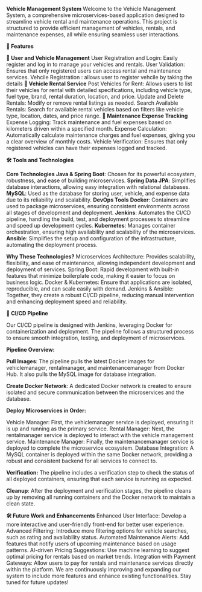 **Vehicle Management System**
Welcome to the Vehicle Management System, a comprehensive microservices-based application designed to streamline vehicle rental and maintenance operations. This project is structured to provide efficient management of vehicles, rentals, and maintenance expenses, all while ensuring seamless user interactions.

**🚀 Features**

**🔑 User and Vehicle Management**
User Registration and Login: Easily register and log in to manage your vehicles and rentals.
User Validation: Ensures that only registered users can access rental and maintenance services.
Vehcile Registration : allows user to register vehcile by taking the details
**🚗 Vehicle Rental Service**
Post Vehicles for Rent: Allows users to list their vehicles for rental with detailed specifications, including vehicle type, fuel type, brand, rental duration, location, and price.
Update and Delete Rentals: Modify or remove rental listings as needed.
Search Available Rentals: Search for available rental vehicles based on filters like vehicle type, location, dates, and price range.
**🔧 Maintenance Expense Tracking**
Expense Logging: Track maintenance and fuel expenses based on kilometers driven within a specified month.
Expense Calculation: Automatically calculate maintenance charges and fuel expenses, giving you a clear overview of monthly costs.
Vehicle Verification: Ensures that only registered vehicles can have their expenses logged and tracked.

**🛠️ Tools and Technologies**

**Core Technologies**
**Java & Spring Boot**: Chosen for its powerful ecosystem, robustness, and ease of building microservices.
**Spring Data JPA**: Simplifies database interactions, allowing easy integration with relational databases.
**MySQL**: Used as the database for storing user, vehicle, and expense data due to its reliability and scalability.
**DevOps Tools**
**Docker**: Containers are used to package microservices, ensuring consistent environments across all stages of development and deployment.
**Jenkins**: Automates the CI/CD pipeline, handling the build, test, and deployment processes to streamline and speed up development cycles.
**Kubernetes**: Manages container orchestration, ensuring high availability and scalability of the microservices.
**Ansible**: Simplifies the setup and configuration of the infrastructure, automating the deployment process.

**Why These Technologies?**
Microservices Architecture: Provides scalability, flexibility, and ease of maintenance, allowing independent development and deployment of services.
Spring Boot: Rapid development with built-in features that minimize boilerplate code, making it easier to focus on business logic.
Docker & Kubernetes: Ensure that applications are isolated, reproducible, and can scale easily with demand.
Jenkins & Ansible: Together, they create a robust CI/CD pipeline, reducing manual intervention and enhancing deployment speed and reliability.

**🔄 CI/CD Pipeline**

Our CI/CD pipeline is designed with Jenkins, leveraging Docker for containerization and deployment. The pipeline follows a structured process to ensure smooth integration, testing, and deployment of microservices.

**Pipeline Overview:**

**Pull Images**: The pipeline pulls the latest Docker images for vehiclemanager, rentalmanager, and maintenancemanager from Docker Hub. It also pulls the MySQL image for database integration.

**Create Docker Network**: A dedicated Docker network is created to ensure isolated and secure communication between the microservices and the database.

**Deploy Microservices in Order:**

Vehicle Manager: First, the vehiclemanager service is deployed, ensuring it is up and running as the primary service.
Rental Manager: Next, the rentalmanager service is deployed to interact with the vehicle management service.
Maintenance Manager: Finally, the maintenancemanager service is deployed to complete the microservice ecosystem.
Database Integration: A MySQL container is deployed within the same Docker network, providing a robust and consistent backend for all services to connect to.

**Verification:** The pipeline includes a verification step to check the status of all deployed containers, ensuring that each service is running as expected.

**Cleanup**: After the deployment and verification stages, the pipeline cleans up by removing all running containers and the Docker network to maintain a clean state.


**🛠️ Future Work and Enhancements**
Enhanced User Interface: Develop a more interactive and user-friendly front-end for better user experience.
Advanced Filtering: Introduce more filtering options for vehicle searches, such as rating and availability status.
Automated Maintenance Alerts: Add features that notify users of upcoming maintenance based on usage patterns.
AI-driven Pricing Suggestions: Use machine learning to suggest optimal pricing for rentals based on market trends.
Integration with Payment Gateways: Allow users to pay for rentals and maintenance services directly within the platform.
We are continuously improving and expanding our system to include more features and enhance existing functionalities. Stay tuned for future updates!
